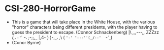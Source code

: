# CSI-280-HorrorGame
- This is a game that will take place in the White House, with the various "horror" characters being different presidents, with the player having to guess the president to escape. (Connor Schnackenberg)
      |\      _,,,---,,_
ZZZzz /,`.-'`'    -.  ;-;;,_
     |,4-  ) )-,_. ,\ (  `'-'
    '---''(_/--'  `-'\_)  
- (Conor Byrne)

